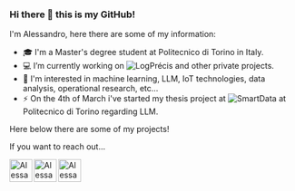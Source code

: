 ### Hi there 👋 this is my GitHub!

<!--
**AlessandroRedi/AlessandroRedi** is a ✨ _special_ ✨ repository because its `README.md` (this file) appears on your GitHub profile.

Here are some ideas to get you started:

- 🔭 I’m currently working on ...
- 🌱 I’m currently learning ...
- 👯 I’m looking to collaborate on ...
- 🤔 I’m looking for help with ...
- 💬 Ask me about ...
- 📫 How to reach me: ...
- 😄 Pronouns: ...
- ⚡ Fun fact: ...
-->
I'm Alessandro, here there are some of my information:
- 🎓 I'm a Master's degree student at Politecnico di Torino in Italy.
- 💻 I’m currently working on ![LogPrécis](https://github.com/SmartData-Polito/logprecis) and other private projects.
- 🔭 I'm interested in machine learning, LLM, IoT technologies, data analysis, operational research, etc...
- ⚡ On the 4th of March i've started my thesis project at ![SmartData](https://smartdata.polito.it) at Politecnico di Torino regarding LLM.

Here below there are some of my projects!


If you want to reach out...
</a> 

   <a href="https://www.instagram.com/alessandroredi_">

  <img align="left" alt="Alessandro's Instagram" width="40px" src="https://upload.wikimedia.org/wikipedia/commons/a/a5/Instagram_icon.png" />

</a>  

   <a href="https://linkedin.com/in/alessandro-redi-12z">

  <img align="left" alt="Alessandro's linkedin" width="40px" src="https://cdn-icons-png.flaticon.com/512/174/174857.png" />

</a>

   <a href="mailto:alessandroredi1@gmail.com">

  <img align="left" alt="Alessandro's Email Address" width="40px" src="https://www.pngkit.com/png/full/84-841048_envelop-email-icon-email-icon-png-red.png" />

</a>

